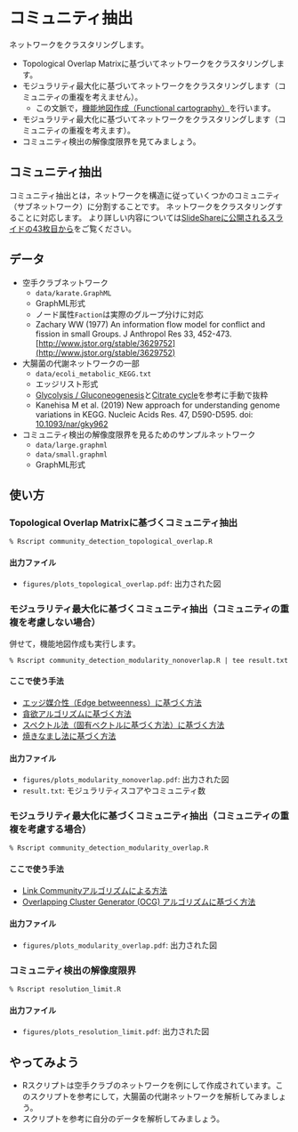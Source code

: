 # コミュニティ抽出
ネットワークをクラスタリングします。
* Topological Overlap Matrixに基づいてネットワークをクラスタリングします。
* モジュラリティ最大化に基づいてネットワークをクラスタリングします（コミュニティの重複を考えません）。
  * この文脈で，[機能地図作成（Functional cartography）](https://www.ncbi.nlm.nih.gov/pmc/articles/PMC2175124/)を行います。
* モジュラリティ最大化に基づいてネットワークをクラスタリングします（コミュニティの重複を考えます）。
* コミュニティ検出の解像度限界を見てみましょう。

## コミュニティ抽出
コミュニティ抽出とは，ネットワークを構造に従っていくつかのコミュニティ（サブネットワーク）に分割することです。
ネットワークをクラスタリングすることに対応します。
より詳しい内容については[SlideShareに公開されるスライドの43枚目から](https://www.slideshare.net/kztakemoto/r-seminar-on-igraph)をご覧ください。

## データ
  * 空手クラブネットワーク
    * ``data/karate.GraphML``
    * GraphML形式
    * ノード属性``Faction``は実際のグループ分けに対応
    * Zachary WW (1977) An information flow model for conflict and fission in small Groups. J Anthropol Res 33, 452-473. [http://www.jstor.org/stable/3629752](http://www.jstor.org/stable/3629752)
  * 大腸菌の代謝ネットワークの一部
    * ``data/ecoli_metabolic_KEGG.txt``
    * エッジリスト形式
    * [Glycolysis / Gluconeogenesis](https://www.kegg.jp/kegg-bin/show_pathway?org_name=eco&mapno=00010&mapscale=&show_description=show)と[Citrate cycle](https://www.kegg.jp/kegg-bin/show_pathway?org_name=eco&mapno=00020&mapscale=&show_description=show)を参考に手動で抜粋
    * Kanehisa M et al. (2019) New approach for understanding genome variations in KEGG. Nucleic Acids Res. 47, D590-D595. doi: [10.1093/nar/gky962](https://doi.org/10.1093/nar/gky962)
  * コミュニティ検出の解像度限界を見るためのサンプルネットワーク
    * ``data/large.graphml``
    * ``data/small.graphml``
    * GraphML形式

## 使い方
### Topological Overlap Matrixに基づくコミュニティ抽出
```
% Rscript community_detection_topological_overlap.R
```
#### 出力ファイル
* ``figures/plots_topological_overlap.pdf``: 出力された図

### モジュラリティ最大化に基づくコミュニティ抽出（コミュニティの重複を考慮しない場合）
併せて，機能地図作成も実行します。
```
% Rscript community_detection_modularity_nonoverlap.R | tee result.txt
```
#### ここで使う手法
* [エッジ媒介性（Edge betweenness）に基づく方法](http://samoa.santafe.edu/media/workingpapers/01-12-077.pdf)
* [貪欲アルゴリズムに基づく方法](https://arxiv.org/abs/cond-mat/0408187)
* [スペクトル法（固有ベクトルに基づく方法）に基づく方法](https://arxiv.org/abs/physics/0602124)
* [焼きなまし法に基づく方法](https://www.ncbi.nlm.nih.gov/pmc/articles/PMC2175124/)

#### 出力ファイル
* ``figures/plots_modularity_nonoverlap.pdf``: 出力された図
* ``result.txt``: モジュラリティスコアやコミュニティ数

### モジュラリティ最大化に基づくコミュニティ抽出（コミュニティの重複を考慮する場合）
```
% Rscript community_detection_modularity_overlap.R
```
#### ここで使う手法
* [Link Communityアルゴリズムによる方法](https://arxiv.org/abs/0903.3178)
* [Overlapping Cluster Generator (OCG) アルゴリズムに基づく方法](https://www.ncbi.nlm.nih.gov/pmc/articles/PMC3244771/)

#### 出力ファイル
* ``figures/plots_modularity_overlap.pdf``: 出力された図

### コミュニティ検出の解像度限界
```
% Rscript resolution_limit.R
```
#### 出力ファイル
* ``figures/plots_resolution_limit.pdf``: 出力された図

## やってみよう
* Rスクリプトは空手クラブのネットワークを例にして作成されています。このスクリプトを参考にして，大腸菌の代謝ネットワークを解析してみましょう。
* スクリプトを参考に自分のデータを解析してみましょう。
